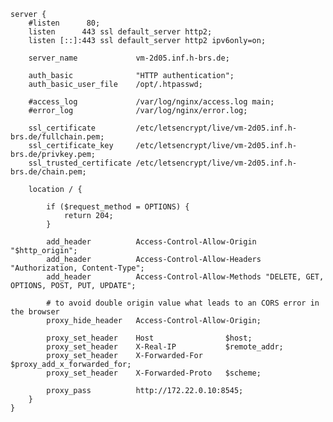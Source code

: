     server {
        #listen      80;
        listen      443 ssl default_server http2;
        listen [::]:443 ssl default_server http2 ipv6only=on;

        server_name             vm-2d05.inf.h-brs.de;

        auth_basic              "HTTP authentication";
        auth_basic_user_file    /opt/.htpasswd;
        
        #access_log             /var/log/nginx/access.log main;
        #error_log              /var/log/nginx/error.log;

        ssl_certificate         /etc/letsencrypt/live/vm-2d05.inf.h-brs.de/fullchain.pem;
        ssl_certificate_key     /etc/letsencrypt/live/vm-2d05.inf.h-brs.de/privkey.pem;
        ssl_trusted_certificate /etc/letsencrypt/live/vm-2d05.inf.h-brs.de/chain.pem;

        location / {

            if ($request_method = OPTIONS) {
                return 204;
            }
            
            add_header          Access-Control-Allow-Origin  "$http_origin";
            add_header          Access-Control-Allow-Headers "Authorization, Content-Type";
            add_header          Access-Control-Allow-Methods "DELETE, GET, OPTIONS, POST, PUT, UPDATE";

            # to avoid double origin value what leads to an CORS error in the browser
            proxy_hide_header   Access-Control-Allow-Origin;

            proxy_set_header    Host                $host;
            proxy_set_header    X-Real-IP           $remote_addr;
            proxy_set_header    X-Forwarded-For     $proxy_add_x_forwarded_for;
            proxy_set_header    X-Forwarded-Proto   $scheme;

            proxy_pass          http://172.22.0.10:8545;
        }
    }

